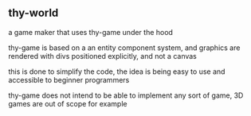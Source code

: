 thy-world
---

a game maker that uses thy-game under the hood

thy-game is based on a an entity component system, and graphics are rendered with divs positioned explicitly, and not a canvas

this is done to simplify the code, the idea is being easy to use and accessible to beginner programmers

thy-game does not intend to be able to implement any sort of game, 3D games are out of scope for example